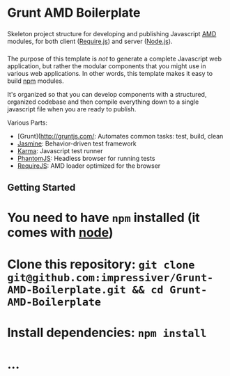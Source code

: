 Grunt AMD Boilerplate
=====================

###
Skeleton project structure for developing and publishing Javascript
[AMD](https://github.com/amdjs/amdjs-api/wiki/AMD) modules, for both client
([Require.js](http://requirejs.org/)) and server ([Node.js](http://nodejs.org/)).
###

The purpose of this template is *not* to generate a complete Javascript web
application, but rather the modular components that you might use in various web
applications. In other words, this template makes it easy to build
[npm](https://npmjs.org/) modules.

It's organized so that you can develop components with a structured, organized
codebase and then compile everything down to a single javascript file when you
are ready to publish.

Various Parts:
  -  [Grunt](http://gruntjs.com/:     Automates common tasks: test, build, clean
  -  [Jasmine](http://pivotal.github.io/jasmine/):   Behavior-driven test framework
  -  [Karma](http://karma-runner.github.io/):     Javascript test runner
  -  [PhantomJS](http://phantomjs.org/): Headless browser for running tests
  -  [RequireJS](http://requirejs.org/): AMD loader optimized for the browser

## Getting Started
  #  You need to have `npm` installed (it comes with [node](http://nodejs.org/))
  #  Clone this repository: `git clone git@github.com:impressiver/Grunt-AMD-Boilerplate.git && cd Grunt-AMD-Boilerplate`
  #  Install dependencies: `npm install`
  #  ...